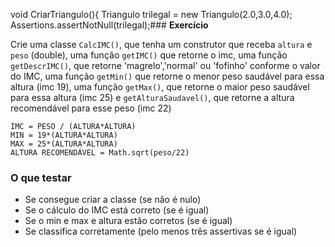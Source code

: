 void CriarTriangulo(){
Triangulo trilegal = new Triangulo(2.0,3.0,4.0);
Assertions.assertNotNull(trilegal);### **Exercício**

Crie uma classe `CalcIMC()`, que tenha um construtor que
receba `altura` e `peso` (double), uma função `getIMC()`
que retorne o imc, uma função `getDescrIMC()`, que retorne
'magrelo','normal' ou 'fofinho' conforme o valor do IMC,
uma função `getMin()` que retorne o menor peso saudável para
essa altura (imc 19), uma função `getMax()`, que retorne o maior
peso saudável para essa altura (imc 25) e `getAlturaSaudavel()`,
que retorne a altura recomendável para esse peso (imc 22)

```
IMC = PESO / (ALTURA*ALTURA)
MIN = 19*(ALTURA*ALTURA)
MAX = 25*(ALTURA*ALTURA)
ALTURA RECOMENDÁVEL = Math.sqrt(peso/22)
```

### O que testar

- Se consegue criar a classe (se não é nulo)
- Se o cálculo do IMC está correto (se é igual)
- Se o min e max e altura estão corretos (se é igual)
- Se classifica corretamente (pelo menos três assertivas se é igual)